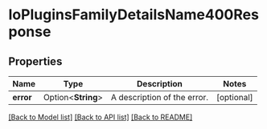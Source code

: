 # IoPluginsFamilyDetailsName400Response

## Properties

Name | Type | Description | Notes
------------ | ------------- | ------------- | -------------
**error** | Option<**String**> | A description of the error. | [optional]

[[Back to Model list]](../README.md#documentation-for-models) [[Back to API list]](../README.md#documentation-for-api-endpoints) [[Back to README]](../README.md)


